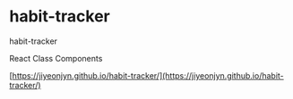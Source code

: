 # habit-tracker

habit-tracker

React Class Components

[https://jiyeonjyn.github.io/habit-tracker/](https://jiyeonjyn.github.io/habit-tracker/)
